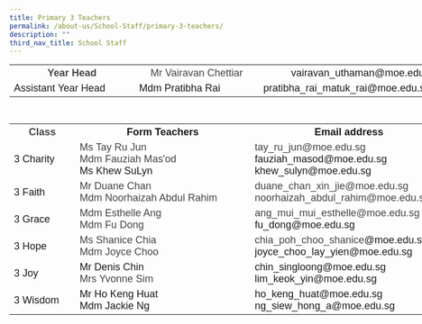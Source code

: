 ```yaml
---
title: Primary 3 Teachers
permalink: /about-us/School-Staff/primary-3-teachers/
description: ""
third_nav_title: School Staff
---
```

<table class="iveo_table ives_tab_simple ive_eobj_center" style="width: 817.531px; height: 89px;">

<tbody>

<tr>

<th style="width: 225px;"><font size="4" face="arial, sans-serif"><font color="#444444">Year Head</font></font></th>

<th style="width: 224px;"><font face="arial, sans-serif" size="4" color="#444444" style="font-weight: normal;">Mr Vairavan Chettiar</font><span style="font-weight: normal;"></span></th>

<th style="width: 368px;"><font size="4" face="arial, sans-serif" style="font-weight: normal;">vairavan_uthaman@moe.edu.sg</font><span style="font-weight: normal;"></span></th>

</tr>

<tr>

<td><font size="4" face="arial, sans-serif">Assistant Year Head&nbsp;</font></td>

<td><font face="arial, sans-serif" size="4">Mdm Pratibha Rai</font></td>

<td><font face="arial, sans-serif" size="4">pratibha_rai_matuk_rai@moe.edu.sg</font></td>

</tr>

</tbody>

</table>

<table class="iveo_table ives_tab_simple ive_eobj_center" style="width: 777.05px; height: 396px;">

<tbody>

<tr>

<th style="width: 107px;"><font size="4" face="arial, sans-serif"><font color="#444444">Class</font></font></th>

<th style="width: 332px;"><font face="arial, sans-serif" size="4">Form Teachers</font></th>

<th style="width: 338px;"><font face="arial, sans-serif" size="4">Email address</font></th>

</tr>

<tr>

<td><font face="arial, sans-serif" size="4">3 Charity</font></td>

<td><font face="arial, sans-serif" color="#444444" size="4"><span lang="EN-SG" class="" style="">Ms Tay Ru Jun  <br> Mdm Fauziah Mas'od
</span></font><font face="arial, sans-serif" size="4"><br>Ms Khew SuLyn</font><font face="arial, sans-serif" color="#444444" size="4"><span lang="EN-SG" class="" style="">  
</span></font></td>

<td><font face="arial, sans-serif" size="4"><font color="#444444"><span lang="EN-SG" style="line-height: 107%; line-height: 107%;"></span>tay_ru_jun@moe.edu.sg 
</font></font><font size="4" face="arial, sans-serif"><br>fauziah_masod@moe.edu.sg <br>khew_sulyn@moe.edu.sg</font></td>

</tr>

<tr>

<td><font face="arial, sans-serif" size="4">3 Faith  
</font></td>

<td><font face="arial, sans-serif" color="#444444" size="4">Mr Duane Chan 
<br>Mdm Noorhaizah Abdul Rahim  
</font></td>

<td><font face="arial, sans-serif" size="4"><font color="#444444">duane_chan_xin_jie@moe.edu.sg  
<br>noorhaizah_abdul_rahim@moe.edu.sg</font>  
</font></td>

</tr>

<tr>

<td><font face="arial, sans-serif" size="4">3 Grace</font></td>

<td><font face="arial, sans-serif" color="#444444" size="4"><span lang="EN-SG" style="line-height: 107%;"></span><span lang="EN-SG" class="" style="">Mdm Esthelle Ang</span>  
<span lang="EN-SG" style="line-height: 107%;"></span><span lang="EN-SG" class="" style=""><br>Mdm Fu Dong</span>  
</font></td>

<td><font face="arial, sans-serif" size="4"><font color="#444444"><span lang="EN-SG" style="line-height: 107%; line-height: 107%;"></span>ang_mui_mui_esthelle@moe.edu.sg  
</font><br>fu_dong@moe.edu.sg  
</font></td>

</tr>

<tr>

<td><font face="arial, sans-serif" size="4">3 Hope</font></td>

<td><font face="arial, sans-serif" color="#444444" size="4">Ms Shanice Chia  
<span lang="EN-SG" class="" style=""></span><br>Mdm Joyce Choo  
</font></td>

<td><font face="arial, sans-serif" size="4"><font color="#444444">chia_poh_choo_shanice</font></font><font face="arial, sans-serif" size="4">@moe.edu.sg</font><font face="arial, sans-serif" size="4"><br>joyce_choo_lay_yien@moe.edu.sg  
</font></td>

</tr>

<tr>

<td><font face="arial, sans-serif" size="4">3 Joy</font></td>

<td><font face="arial, sans-serif" size="4">Mr Denis Chin<font color="#444444">  
<span lang="EN-SG" class="" style=""></span><br>Mrs Yvonne Sim  
</font></font></td>

<td><font face="arial, sans-serif" size="4">chin_singloong@moe.edu.sg</font><font face="arial, sans-serif" size="4"><font color="#444444"><span lang="EN-SG" style="line-height: 107%; line-height: 107%;"></span>  
</font><br>lim_keok_yin@moe.edu.sg  
</font></td>

</tr>

<tr>

<td><font face="arial, sans-serif" size="4">3 Wisdom</font></td>

<td><font size="4" face="arial, sans-serif">Mr Ho Keng Huat<font color="#000000"><span lang="EN-SG" class="" style=""><span lang="EN-SG" class="" style="">  
</span></span></font><br>Mdm Jackie Ng</font></td>

<td><font size="4" face="arial, sans-serif">ho_keng_huat@moe.edu.sg<br>ng_siew_hong_a@moe.edu.sg</font></td>

</tr>

</tbody>

</table>